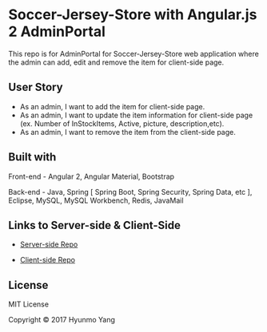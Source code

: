 # Soccer-Jersey-Store with Angular.js 2 AdminPortal

This repo is for AdminPortal for Soccer-Jersey-Store web application where the admin can add, edit and remove the item for client-side page.

## User Story

- As an admin, I want to add the item for client-side page.
- As an admin, I want to update the item information for client-side page 
 (ex. Number of InStockItems, Active, picture, description,etc).
- As an admin, I want to remove the item from the client-side page.

## Built with

Front-end - Angular 2, Angular Material, Bootstrap

Back-end - Java, Spring [ Spring Boot, Spring Security, Spring Data, etc ], Eclipse, MySQL, MySQL Workbench, Redis, JavaMail

## Links to Server-side & Client-Side

- [Server-side Repo](https://github.com/yhmgood0130/soccerjersey-server-with-java-spring-framework)

- [Client-side Repo](https://github.com/yhmgood0130/soccer-jersey-store-with-angular-2-client)


## License
MIT License

Copyright © 2017 Hyunmo Yang

